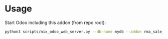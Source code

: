 # Usage

Start Odoo including this addon (from repo root):

```bash
python3 scripts/nix_odoo_web_server.py --db-name mydb --addon rma_sale_mrp
```
